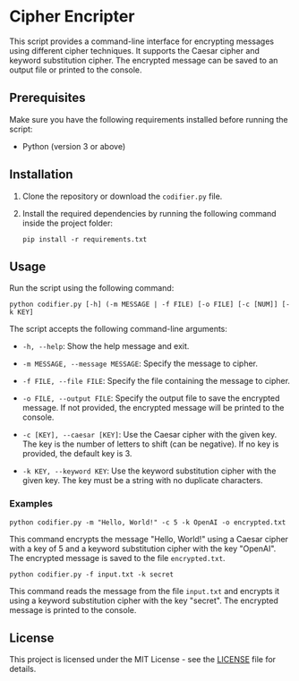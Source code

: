 # Cipher Encripter

This script provides a command-line interface for encrypting messages using different cipher techniques. It supports the Caesar cipher and keyword substitution cipher. The encrypted message can be saved to an output file or printed to the console.

## Prerequisites

Make sure you have the following requirements installed before running the script:
- Python (version 3 or above)

## Installation

1. Clone the repository or download the `codifier.py` file.

2. Install the required dependencies by running the following command inside the project folder:
   ```
   pip install -r requirements.txt
   ```

## Usage

Run the script using the following command:

```
python codifier.py [-h] (-m MESSAGE | -f FILE) [-o FILE] [-c [NUM]] [-k KEY]
```

The script accepts the following command-line arguments:

- `-h, --help`: Show the help message and exit.

- `-m MESSAGE, --message MESSAGE`: Specify the message to cipher.

- `-f FILE, --file FILE`: Specify the file containing the message to cipher.

- `-o FILE, --output FILE`: Specify the output file to save the encrypted message. If not provided, the encrypted message will be printed to the console.

- `-c [KEY], --caesar [KEY]`: Use the Caesar cipher with the given key. The key is the number of letters to shift (can be negative). If no key is provided, the default key is 3.

- `-k KEY, --keyword KEY`: Use the keyword substitution cipher with the given key. The key must be a string with no duplicate characters.

### Examples

```
python codifier.py -m "Hello, World!" -c 5 -k OpenAI -o encrypted.txt
```

This command encrypts the message "Hello, World!" using a Caesar cipher with a key of 5 and a keyword substitution cipher with the key "OpenAI". The encrypted message is saved to the file `encrypted.txt`.

```
python codifier.py -f input.txt -k secret
```

This command reads the message from the file `input.txt` and encrypts it using a keyword substitution cipher with the key "secret". The encrypted message is printed to the console.

## License

This project is licensed under the MIT License - see the [LICENSE](LICENSE) file for details.
